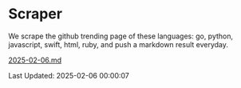 # Scraper

We scrape the github trending page of these languages: go, python, javascript, swift, html, ruby, and push a markdown result everyday.

[2025-02-06.md](https://github.com/henson/Scraper/blob/master/2025-02-06.md)

Last Updated: 2025-02-06 00:00:07